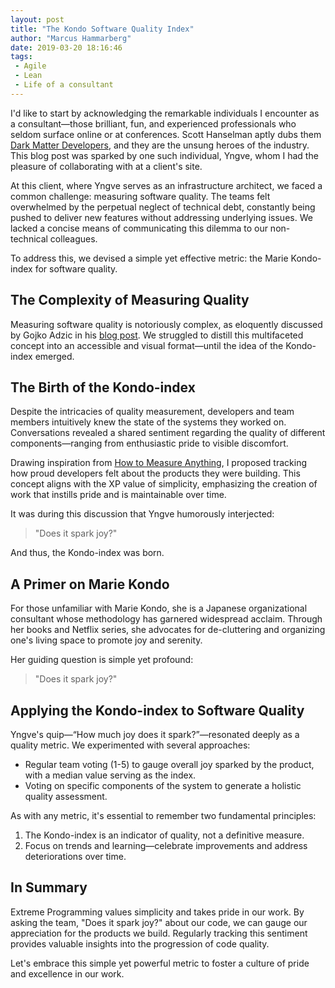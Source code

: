 ```yaml
---
layout: post
title: "The Kondo Software Quality Index"
author: "Marcus Hammarberg"
date: 2019-03-20 18:16:46
tags:
 - Agile
 - Lean
 - Life of a consultant
---
```


I'd like to start by acknowledging the remarkable individuals I encounter as a consultant—those brilliant, fun, and experienced professionals who seldom surface online or at conferences. Scott Hanselman aptly dubs them [Dark Matter Developers](https://www.hanselman.com/blog/DarkMatterDevelopersTheUnseen99.aspx), and they are the unsung heroes of the industry. This blog post was sparked by one such individual, Yngve, whom I had the pleasure of collaborating with at a client's site.

At this client, where Yngve serves as an infrastructure architect, we faced a common challenge: measuring software quality. The teams felt overwhelmed by the perpetual neglect of technical debt, constantly being pushed to deliver new features without addressing underlying issues. We lacked a concise means of communicating this dilemma to our non-technical colleagues.

To address this, we devised a simple yet effective metric: the Marie Kondo-index for software quality.

## The Complexity of Measuring Quality

Measuring software quality is notoriously complex, as eloquently discussed by Gojko Adzic in his [blog post](https://gojko.net/2012/05/08/redefining-software-quality/). We struggled to distill this multifaceted concept into an accessible and visual format—until the idea of the Kondo-index emerged.

## The Birth of the Kondo-index

Despite the intricacies of quality measurement, developers and team members intuitively knew the state of the systems they worked on. Conversations revealed a shared sentiment regarding the quality of different components—ranging from enthusiastic pride to visible discomfort.

Drawing inspiration from [How to Measure Anything](https://www.marcusoft.net/2014/12/what-ive-learned-from-how-to-measure-anything.html), I proposed tracking how proud developers felt about the products they were building. This concept aligns with the XP value of simplicity, emphasizing the creation of work that instills pride and is maintainable over time.

It was during this discussion that Yngve humorously interjected:

> "Does it spark joy?"

And thus, the Kondo-index was born.

## A Primer on Marie Kondo

For those unfamiliar with Marie Kondo, she is a Japanese organizational consultant whose methodology has garnered widespread acclaim. Through her books and Netflix series, she advocates for de-cluttering and organizing one's living space to promote joy and serenity.

Her guiding question is simple yet profound:

> "Does it spark joy?"

## Applying the Kondo-index to Software Quality

Yngve's quip—“How much joy does it spark?”—resonated deeply as a quality metric. We experimented with several approaches:

* Regular team voting (1-5) to gauge overall joy sparked by the product, with a median value serving as the index.
* Voting on specific components of the system to generate a holistic quality assessment.

As with any metric, it's essential to remember two fundamental principles:

1. The Kondo-index is an indicator of quality, not a definitive measure.
2. Focus on trends and learning—celebrate improvements and address deteriorations over time.

## In Summary

Extreme Programming values simplicity and takes pride in our work. By asking the team, "Does it spark joy?" about our code, we can gauge our appreciation for the products we build. Regularly tracking this sentiment provides valuable insights into the progression of code quality.

Let's embrace this simple yet powerful metric to foster a culture of pride and excellence in our work.
